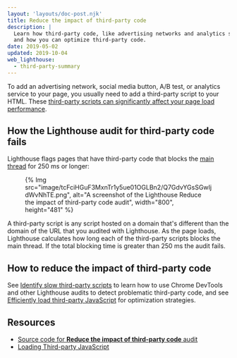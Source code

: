 ```yaml
---
layout: 'layouts/doc-post.njk'
title: Reduce the impact of third-party code
description: |
  Learn how third-party code, like advertising networks and analytics services, affects page load performance,
  and how you can optimize third-party code.
date: 2019-05-02
updated: 2019-10-04
web_lighthouse:
  - third-party-summary
---
```


To add an advertising network, social media button, A/B test, or analytics service to your page,
you usually need to add a third-party script to your HTML. These [third-party scripts can
significantly affect your page load performance](https://web.dev/third-party-javascript/).

## How the Lighthouse audit for third-party code fails

Lighthouse flags pages that have third-party code that blocks the [main thread] for 250&nbsp;ms or
longer:

<figure>
  {% Img src="image/tcFciHGuF3MxnTr1y5ue01OGLBn2/Q7GdvYGsSGwIjdWvNhTE.png", alt="A screenshot of the Lighthouse Reduce the impact of third-party code audit", width="800", height="481" %}
</figure>

A third-party script is any script hosted on a domain that's different than the domain of the URL
that you audited with Lighthouse. As the page loads, Lighthouse calculates how long each of the
third-party scripts blocks the main thread. If the total blocking time is greater than 250&nbsp;ms
the audit fails.

## How to reduce the impact of third-party code

See [Identify slow third-party scripts](https://web.dev/identify-slow-third-party-javascript/) to learn how to use
Chrome DevTools and other Lighthouse audits to detect problematic third-party code, and
see [Efficiently load third-party JavaScript](https://web.dev/efficiently-load-third-party-javascript/) for
optimization strategies.

## Resources

- [Source code for **Reduce the impact of third-party code** audit](https://github.com/GoogleChrome/lighthouse/blob/master/lighthouse-core/audits/third-party-summary.js)
- [Loading Third-party JavaScript](https://developers.google.com/web/fundamentals/performance/optimizing-content-efficiency/loading-third-party-javascript/)

[main thread]: https://developer.mozilla.org/docs/Glossary/Main_thread
